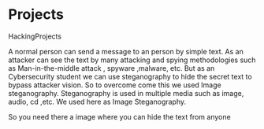 # Projects
HackingProjects 


A normal person can send a message to an person by simple text. As an attacker can see the text by many attacking and spying methodologies such as Man-in-the-middle attack , spyware ,malware, etc. But as an Cybersecurity student we can use steganography to hide the secret text to bypass attacker vision. So to overcome come this we used Image steganography. Steganography is used in multiple media such as image, audio, cd ,etc.  We used here as Image Steganography.

So you need there a image where you can hide the text from anyone 
